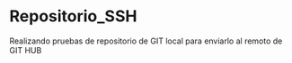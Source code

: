# Repositorio_SSH
Realizando pruebas de repositorio de GIT local para enviarlo al remoto de GIT HUB
